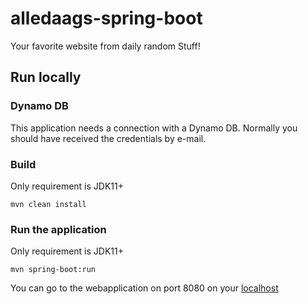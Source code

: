 # alledaags-spring-boot

Your favorite website from daily random Stuff!

## Run locally
### Dynamo  DB
This application needs a connection with a Dynamo DB. 
Normally you should have received the credentials by e-mail.

### Build
Only requirement is JDK11+ 
```shell script
mvn clean install
```

### Run the application
Only requirement is JDK11+ 
```shell script
mvn spring-boot:run
```
You can go to the webapplication on port 8080 on your [localhost](http://localhost)
